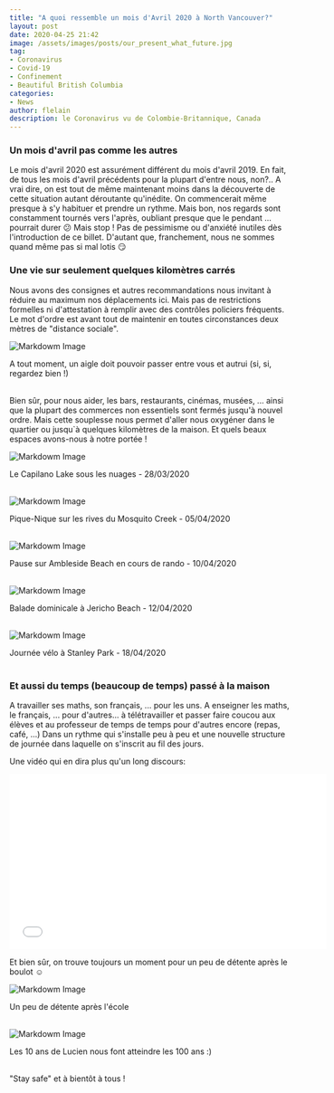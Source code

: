 ```yaml
---
title: "A quoi ressemble un mois d'Avril 2020 à North Vancouver?"
layout: post
date: 2020-04-25 21:42
image: /assets/images/posts/our_present_what_future.jpg
tag:
- Coronavirus
- Covid-19
- Confinement
- Beautiful British Columbia
categories:
- News
author: flelain
description: le Coronavirus vu de Colombie-Britannique, Canada
---
```


### Un mois d'avril pas comme les autres
Le mois d'avril 2020 est assurément différent du mois d'avril 2019. En fait, de tous les mois d'avril précédents pour la plupart d'entre nous, non?.. A vrai dire, on est tout de même maintenant moins dans la découverte de cette situation autant déroutante qu'inédite. On commencerait même presque à s'y habituer et prendre un rythme. Mais bon, nos regards sont constamment tournés vers l'après, oubliant presque que le pendant ... pourrait durer :confused: Mais stop ! Pas de pessimisme ou d'anxiété inutiles dès l'introduction de ce billet. D'autant que, franchement, nous ne sommes quand même pas si mal lotis :smirk:

### Une vie sur seulement quelques kilomètres carrés
Nous avons des consignes et autres recommandations nous invitant à réduire au maximum nos déplacements ici. Mais pas de restrictions formelles ni d'attestation à remplir avec des contrôles policiers fréquents. Le mot d'ordre est avant tout de maintenir en toutes circonstances deux mètres de "distance sociale".

![Markdowm Image](/assets/images/posts/covid_reco.jpg)
<figcaption class="caption">A tout moment, un aigle doit pouvoir passer entre vous et autrui (si, si, regardez bien !)</figcaption>
<br>

Bien sûr, pour nous aider, les bars, restaurants, cinémas, musées, ... ainsi que la plupart des commerces non essentiels sont fermés jusqu'à nouvel ordre. Mais cette souplesse nous permet d'aller nous oxygéner dans le quartier ou jusqu`à quelques kilomètres de la maison. Et quels beaux espaces avons-nous à notre portée !

![Markdowm Image](/assets/images/posts/Capilano_clouds.jpg)
<figcaption class="caption">Le Capilano Lake sous les nuages - 28/03/2020</figcaption>
<br>

![Markdowm Image](/assets/images/posts/Mosquito_creek_picnic.jpg)
<figcaption class="caption">Pique-Nique sur les rives du Mosquito Creek - 05/04/2020</figcaption>
<br>

![Markdowm Image](/assets/images/posts/Ambleside_hiking_break.jpg)
<figcaption class="caption">Pause sur Ambleside Beach en cours de rando - 10/04/2020</figcaption>
<br>

![Markdowm Image](/assets/images/posts/Jericho_beach_Sunday.jpg)
<figcaption class="caption">Balade dominicale à Jericho Beach - 12/04/2020</figcaption>
<br>

![Markdowm Image](/assets/images/posts/Stanley_park_biking.jpg)
<figcaption class="caption">Journée vélo à Stanley Park - 18/04/2020</figcaption>
<br>

### Et aussi du temps (beaucoup de temps) passé à la maison
A travailler ses maths, son français, ... pour les uns. A enseigner les maths, le français, ... pour d'autres... à télétravailler et passer faire coucou aux élèves et au professeur de temps de temps pour d'autres encore (repas, café, ...) Dans un rythme qui s'installe peu à peu et une nouvelle structure de journée dans laquelle on s'inscrit au fil des jours.

Une vidéo qui en dira plus qu'un long discours:
<br>
<iframe width="560" height="310" src="/assets/videos/remote_work_for_all.mp4" frameborder="0" allowfullscreen preload="none"></iframe>
<br>

Et bien sûr, on trouve toujours un moment pour un peu de détente après le boulot :relaxed:

![Markdowm Image](/assets/images/posts/Jacuzzi_Charlotte.jpg)
<figcaption class="caption">Un peu de détente après l'école</figcaption>
<br>


![Markdowm Image](/assets/images/posts/100_years.jpg)
<figcaption class="caption">Les 10 ans de Lucien nous font atteindre les 100 ans :)</figcaption>
<br>

"Stay safe" et à bientôt à tous !
